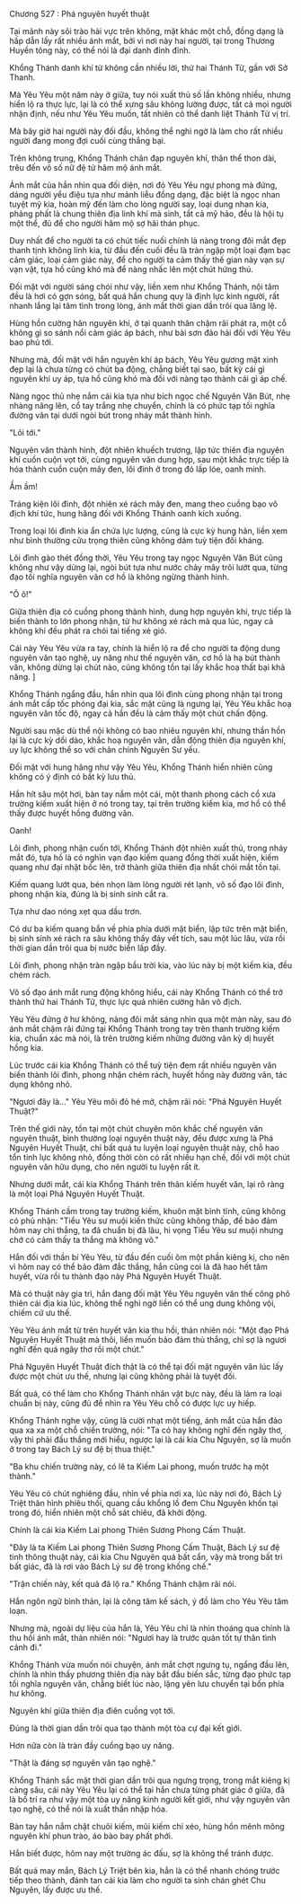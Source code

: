 




Chương 527 : Phá nguyên huyết thuật


Tại mảnh này sôi trào hải vực trên không, mặt khác một chỗ, đồng dạng là hấp dẫn lấy rất nhiều ánh mắt, bởi vì nơi này hai người, tại trong Thương Huyền tông này, có thể nói là đại danh đỉnh đỉnh.

Khổng Thánh danh khí từ không cần nhiều lời, thứ hai Thánh Tử, gần với Sở Thanh.

Mà Yêu Yêu một năm này ở giữa, tuy nói xuất thủ số lần không nhiều, nhưng hiển lộ ra thực lực, lại là có thể xưng sâu không lường được, tất cả mọi người nhận định, nếu như Yêu Yêu muốn, tất nhiên có thể danh liệt Thánh Tử vị trí.

Mà bây giờ hai người này đối đầu, không thể nghi ngờ là làm cho rất nhiều người đang mong đợi cuối cùng thắng bại.

Trên không trung, Khổng Thánh chân đạp nguyên khí, thân thể thon dài, trêu đến vô số nữ đệ tử hâm mộ ánh mắt.

Ánh mắt của hắn nhìn qua đối diện, nơi đó Yêu Yêu ngự phong mà đứng, dáng người yểu điệu tựa như mảnh liễu đồng dạng, đặc biệt là ngọc nhan tuyệt mỹ kia, hoàn mỹ đến làm cho lòng người say, loại dung nhan kia, phảng phất là chung thiên địa linh khí mà sinh, tất cả mỹ hảo, đều là hội tụ một thể, đủ để cho người hâm mộ sợ hãi thán phục.

Duy nhất để cho người ta có chút tiếc nuối chính là nàng trong đôi mắt đẹp thanh tịnh không linh kia, từ đầu đến cuối đều là tràn ngập một loại đạm bạc cảm giác, loại cảm giác này, để cho người ta cảm thấy thế gian này vạn sự vạn vật, tựa hồ cũng khó mà để nàng nhấc lên một chút hứng thú.

Đối mặt với người sáng chói như vậy, liền xem như Khổng Thánh, nội tâm đều là hơi có gợn sóng, bất quá hắn chung quy là định lực kinh người, rất nhanh lắng lại tâm tình trong lòng, ánh mắt thời gian dần trôi qua lăng lệ.

Hùng hồn cường hãn nguyên khí, ở tại quanh thân chậm rãi phát ra, một cỗ không gì so sánh nổi cảm giác áp bách, như bài sơn đảo hải đối với Yêu Yêu bao phủ tới.

Nhưng mà, đối mặt với hắn nguyên khí áp bách, Yêu Yêu gương mặt xinh đẹp lại là chưa từng có chút ba động, chẳng biết tại sao, bất kỳ cái gì nguyên khí uy áp, tựa hồ cũng khó mà đối với nàng tạo thành cái gì áp chế.

Nàng ngọc thủ nhẹ nắm cái kia tựa như bích ngọc chế Nguyên Văn Bút, nhẹ nhàng nâng lên, cổ tay trắng nhẹ chuyển, chính là có phức tạp tối nghĩa đường vân tại dưới ngòi bút trong nháy mắt thành hình.

"Lôi tới."

Nguyên văn thành hình, đột nhiên khuếch trương, lập tức thiên địa nguyên khí cuồn cuộn vọt tới, cùng nguyên văn dung hợp, sau một khắc trực tiếp là hóa thành cuồn cuộn mây đen, lôi đình ở trong đó lấp lóe, oanh minh.

Ầm ầm!

Tráng kiện lôi đình, đột nhiên xé rách mây đen, mang theo cuồng bạo vô địch khí tức, hung hăng đối với Khổng Thánh oanh kích xuống.

Trong loại lôi đình kia ẩn chứa lực lượng, cũng là cực kỳ hung hãn, liền xem như bình thường cửu trọng thiên cũng không dám tuỳ tiện đối kháng.

Lôi đình gào thét đồng thời, Yêu Yêu trong tay ngọc Nguyên Văn Bút cũng không như vậy dừng lại, ngòi bút tựa như nước chảy mây trôi lướt qua, từng đạo tối nghĩa nguyên văn cơ hồ là không ngừng thành hình.

"Ô ô!"

Giữa thiên địa có cuồng phong thành hình, dung hợp nguyên khí, trực tiếp là biến thành to lớn phong nhận, từ hư không xé rách mà qua lúc, ngay cả không khí đều phát ra chói tai tiếng xé gió.

Cái này Yêu Yêu vừa ra tay, chính là hiển lộ ra để cho người ta động dung nguyên văn tạo nghệ, uy năng như thế nguyên văn, cơ hồ là hạ bút thành văn, không dừng lại chút nào, cũng không tồn tại lấy khắc hoạ thất bại khả năng. ]

Khổng Thánh ngẩng đầu, hắn nhìn qua lôi đình cùng phong nhận tại trong ánh mắt cấp tốc phóng đại kia, sắc mặt cũng là ngưng lại, Yêu Yêu khắc hoạ nguyên văn tốc độ, ngay cả hắn đều là cảm thấy một chút chấn động.

Người sau mặc dù thể nội không có bao nhiêu nguyên khí, nhưng thần hồn lại là cực kỳ dồi dào, khắc hoạ nguyên văn, dẫn động thiên địa nguyên khí, uy lực không thể so với chân chính Nguyên Sư yếu.

Đối mặt với hung hăng như vậy Yêu Yêu, Khổng Thánh hiển nhiên cũng không có ý định có bất kỳ lưu thủ.

Hắn hít sâu một hơi, bàn tay nắm một cái, một thanh phong cách cổ xưa trường kiếm xuất hiện ở nó trong tay, tại trên trường kiếm kia, mơ hồ có thể thấy được huyết hồng đường vân.

Oanh!

Lôi đình, phong nhận cuốn tới, Khổng Thánh đột nhiên xuất thủ, trong nháy mắt đó, tựa hồ là có nghìn vạn đạo kiếm quang đồng thời xuất hiện, kiếm quang như đại nhật bốc lên, trở thành giữa thiên địa nhất chói mắt tồn tại.

Kiếm quang lướt qua, bén nhọn làm lòng người rét lạnh, vô số đạo lôi đình, phong nhận kia, đúng là bị sinh sinh cắt ra.

Tựa như dao nóng xẹt qua dầu trơn.

Có dư ba kiếm quang bắn về phía phía dưới mặt biển, lập tức trên mặt biển, bị sinh sinh xé rách ra sâu không thấy đáy vết tích, sau một lúc lâu, vừa rồi thời gian dần trôi qua bị nước biển lấp đầy.

Lôi đình, phong nhận tràn ngập bầu trời kia, vào lúc này bị một kiếm kia, đều chém rách.

Vô số đạo ánh mắt rung động không hiểu, cái này Khổng Thánh có thể trở thành thứ hai Thánh Tử, thực lực quả nhiên cường hãn vô địch.

Yêu Yêu đứng ở hư không, nàng đôi mắt sáng nhìn qua một màn này, sau đó ánh mắt chậm rãi đứng tại Khổng Thánh trong tay trên thanh trường kiếm kia, chuẩn xác mà nói, là trên trường kiếm những đường vân kỳ dị huyết hồng kia.

Lúc trước cái kia Khổng Thánh có thể tuỳ tiện đem rất nhiều nguyên văn biến thành lôi đình, phong nhận chém rách, huyết hồng này đường vân, tác dụng không nhỏ.

"Ngươi đây là..." Yêu Yêu môi đỏ hé mở, chậm rãi nói: "Phá Nguyên Huyết Thuật?"

Trên thế giới này, tồn tại một chút chuyên môn khắc chế nguyên văn nguyên thuật, bình thường loại nguyên thuật này, đều được xưng là Phá Nguyên Huyết Thuật, chỉ bất quá tu luyện loại nguyên thuật này, chỗ hao tổn tinh lực không nhỏ, đồng thời còn có rất nhiều hạn chế, đối với một chút nguyên văn hữu dụng, cho nên người tu luyện rất ít.

Nhưng dưới mắt, cái kia Khổng Thánh trên thân kiếm huyết văn, lại rõ ràng là một loại Phá Nguyên Huyết Thuật.

Khổng Thánh cầm trong tay trường kiếm, khuôn mặt bình tĩnh, cũng không có phủ nhận: "Tiểu Yêu sư muội kiến thức cũng không thấp, để bảo đảm hôm nay chi thắng, ta đã chuẩn bị đã lâu, hi vọng Tiểu Yêu sư muội nhưng chớ có cảm thấy ta thắng mà không võ."

Hắn đối với thần bí Yêu Yêu, từ đầu đến cuối ôm một phần kiêng kị, cho nên vì hôm nay có thể bảo đảm đắc thắng, hắn cũng coi là đã hao hết tâm huyết, vừa rồi tu thành đạo này Phá Nguyên Huyết Thuật.

Mà có thuật này gia trì, hắn đang đối mặt Yêu Yêu nguyên văn thế công phô thiên cái địa kia lúc, không thể nghi ngờ liền có thể ung dung không vội, chiếm cứ ưu thế.

Yêu Yêu ánh mắt từ trên huyết văn kia thu hồi, thản nhiên nói: "Một đạo Phá Nguyên Huyết Thuật mà thôi, liền muốn bảo đảm thủ thắng, chỉ sợ là ngươi nghĩ đến quá ngây thơ rồi một chút."

Phá Nguyên Huyết Thuật đích thật là có thể tại đối mặt nguyên văn lúc lấy được một chút ưu thế, nhưng lại cũng không phải là tuyệt đối.

Bất quá, có thể làm cho Khổng Thánh nhân vật bực này, đều là làm ra loại chuẩn bị này, cũng đủ để nhìn ra Yêu Yêu chỗ có được lực uy hiếp.

Khổng Thánh nghe vậy, cũng là cười nhạt một tiếng, ánh mắt của hắn đảo qua xa xa một chỗ chiến trường, nói: "Ta có hay không nghĩ đến ngây thơ, vậy thì phải đấu thắng mới hiểu, ngược lại là cái kia Chu Nguyên, sợ là muốn ở trong tay Bách Lý sư đệ bị thua thiệt."

"Ba khu chiến trường này, có lẽ ta Kiếm Lai phong, muốn trước hạ một thành."

Yêu Yêu có chút nghiêng đầu, nhìn về phía nơi xa, lúc này nơi đó, Bách Lý Triệt thân hình phiêu thối, quang cầu khổng lồ đem Chu Nguyên khốn tại trong đó, hiển nhiên một chỗ sát chiêu, đã khởi động.

Chính là cái kia Kiếm Lai phong Thiên Sương Phong Cấm Thuật.

"Đây là ta Kiếm Lai phong Thiên Sương Phong Cấm Thuật, Bách Lý sư đệ tinh thông thuật này, cái kia Chu Nguyên quá bất cẩn, vậy mà trong bất tri bất giác, đã là rơi vào Bách Lý sư đệ trong khống chế."

"Trận chiến này, kết quả đã lộ ra." Khổng Thánh chậm rãi nói.

Hắn ngôn ngữ bình thản, lại là công tâm kế sách, ý đồ làm cho Yêu Yêu tâm loạn.

Nhưng mà, ngoài dự liệu của hắn là, Yêu Yêu chỉ là nhìn thoáng qua chính là thu hồi ánh mắt, thản nhiên nói: "Ngươi hay là trước quản tốt tự thân tình cảnh đi."

Khổng Thánh vừa muốn nói chuyện, ánh mắt chợt ngưng tụ, ngẩng đầu lên, chính là nhìn thấy phương thiên địa này bắt đầu biến sắc, từng đạo phức tạp tối nghĩa nguyên văn, chẳng biết lúc nào, lặng yên lưu chuyển tại bốn phía hư không.

Nguyên khí giữa thiên địa điên cuồng vọt tới.

Đúng là thời gian dần trôi qua tạo thành một tòa cự đại kết giới.

Hơn nữa còn là tràn đầy cuồng bạo uy năng.

"Thật là đáng sợ nguyên văn tạo nghệ."

Khổng Thánh sắc mặt thời gian dần trôi qua ngưng trọng, trong mắt kiêng kị càng sâu, cái này Yêu Yêu lại có thể tại hắn chưa từng phát giác ở giữa, đã là bố trí ra như vậy một tòa uy năng kinh người kết giới, như vậy nguyên văn tạo nghệ, có thể nói là xuất thần nhập hóa.

Bàn tay hắn nắm chặt chuôi kiếm, mũi kiếm chỉ xéo, hùng hồn mênh mông nguyên khí phun trào, áo bào bay phất phới.

Hắn biết được, hôm nay một trường ác đấu, sợ là không thể tránh được.

Bất quá may mắn, Bách Lý Triệt bên kia, hẳn là có thể nhanh chóng trước tiếp theo thành, đánh tan cái kia làm cho người ta sinh chán ghét Chu Nguyên, lấy được ưu thế.





